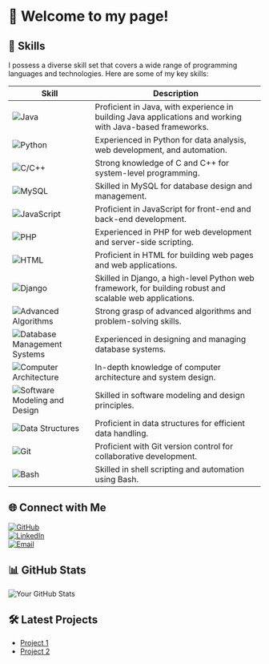 # 👋 Welcome to my page!


## 💼 Skills

I possess a diverse skill set that covers a wide range of programming languages and technologies. Here are some of my key skills:

| Skill                        | Description                                                    |
|------------------------------|----------------------------------------------------------------|
| ![Java](icons/java.png)      | Proficient in Java, with experience in building Java applications and working with Java-based frameworks. |
| ![Python](icons/python.png)  | Experienced in Python for data analysis, web development, and automation. |
| ![C/C++](icons/cpp.png)      | Strong knowledge of C and C++ for system-level programming. |
| ![MySQL](icons/mysql.png)    | Skilled in MySQL for database design and management. |
| ![JavaScript](icons/js.png)  | Proficient in JavaScript for front-end and back-end development. |
| ![PHP](icons/php.png)        | Experienced in PHP for web development and server-side scripting. |
| ![HTML](icons/html.png)      | Proficient in HTML for building web pages and web applications. |
| ![Django](icons/django.png)  | Skilled in Django, a high-level Python web framework, for building robust and scalable web applications. |
| ![Advanced Algorithms](icons/algorithms.png) | Strong grasp of advanced algorithms and problem-solving skills. |
| ![Database Management Systems](icons/dbms.png) | Experienced in designing and managing database systems. |
| ![Computer Architecture](icons/architecture.png) | In-depth knowledge of computer architecture and system design. |
| ![Software Modeling and Design](icons/design.png) | Skilled in software modeling and design principles. |
| ![Data Structures](icons/data-structures.png) | Proficient in data structures for efficient data handling. |
| ![Git](icons/git.png)        | Proficient with Git version control for collaborative development. |
| ![Bash](icons/bash.png)      | Skilled in shell scripting and automation using Bash. |

## 🌐 Connect with Me
[![GitHub](https://img.shields.io/badge/GitHub-kjahaj-blue)](https://github.com/kjahaj)  
[![LinkedIn](https://img.shields.io/badge/LinkedIn-KleiJahaj-red)](https://www.linkedin.com/in/klei-jahaj-17a387234/?originalSubdomain=al)  
[![Email](https://img.shields.io/badge/Email-purple)](mailto:kleijahaj@proton.me)


## 📊 GitHub Stats
![Your GitHub Stats](https://github-readme-stats.vercel.app/api?username=kjahaj&show_icons=true&count_private=true)

## 🛠️ Latest Projects
* [Project 1](https://github.com/kjahaj/SnakeAI)
* [Project 2](https://github.com/kjahaj/Start-Up-Game)
